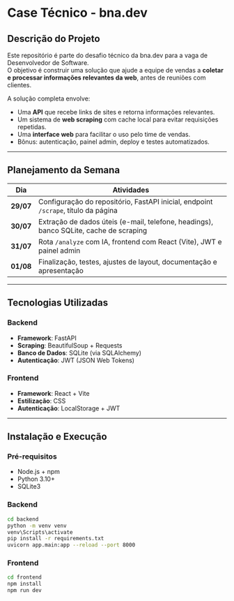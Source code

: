# Case Técnico - bna.dev

## Descrição do Projeto

Este repositório é parte do desafio técnico da bna.dev para a vaga de Desenvolvedor de Software.  
O objetivo é construir uma solução que ajude a equipe de vendas a **coletar e processar informações relevantes da web**, antes de reuniões com clientes.

A solução completa envolve:

- Uma **API** que recebe links de sites e retorna informações relevantes.
- Um sistema de **web scraping** com cache local para evitar requisições repetidas.
- Uma **interface web** para facilitar o uso pelo time de vendas.
- Bônus: autenticação, painel admin, deploy e testes automatizados.

---

##  Planejamento da Semana

| Dia        | Atividades                                                                            |
|------------|---------------------------------------------------------------------------------------|
| **29/07**  | Configuração do repositório, FastAPI inicial, endpoint `/scrape`, título da página    |
| **30/07**  | Extração de dados úteis (e-mail, telefone, headings), banco SQLite, cache de scraping |
| **31/07**  | Rota `/analyze` com IA, frontend com React (Vite), JWT e painel admin                 |
| **01/08**  | Finalização, testes, ajustes de layout, documentação e apresentação                   |

---

##  Tecnologias Utilizadas

### Backend
- **Framework**: FastAPI
- **Scraping**: BeautifulSoup + Requests
- **Banco de Dados**: SQLite (via SQLAlchemy)
- **Autenticação**: JWT (JSON Web Tokens)

### Frontend
- **Framework**: React + Vite
- **Estilização**: CSS 
- **Autenticação**: LocalStorage + JWT
---
## Instalação e Execução

### Pré-requisitos
- Node.js + npm
- Python 3.10+
- SQLite3

### Backend
```bash
cd backend
python -m venv venv
venv\Scripts\activate
pip install -r requirements.txt
uvicorn app.main:app --reload --port 8000
```
### Frontend
```bash
cd frontend
npm install
npm run dev
```
